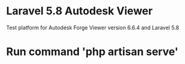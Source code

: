 # Laravel 5.8 Autodesk Viewer
Test platform for Autodesk Forge Viewer version 6.6.4 and Laravel 5.8

# Run command 'php artisan serve'
